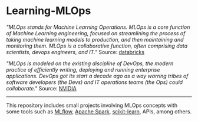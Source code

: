 # Learning-MLOps

*"MLOps stands for Machine Learning Operations. MLOps is a core function of Machine Learning engineering, focused on streamlining the process of taking machine learning models to production, and then maintaining and monitoring them. MLOps is a collaborative function, often comprising data scientists, devops engineers, and IT."* Source: [databricks](https://databricks.com/glossary/mlops#:~:text=MLOps%20stands%20for%20Machine%20Learning,then%20maintaining%20and%20monitoring%20them.)


*"MLOps is modeled on the existing discipline of DevOps, the modern practice of efficiently writing, deploying and running enterprise applications. DevOps got its start a decade ago as a way warring tribes of software developers (the Devs) and IT operations teams (the Ops) could collaborate."* Source: [NVIDIA](https://blogs.nvidia.com/blog/2020/09/03/what-is-mlops/)

-----------------

This repository includes small projects involving MLOps concepts with some tools such as [MLflow](https://mlflow.org/), [Apache Spark](https://spark.apache.org/), [scikit-learn](https://scikit-learn.org/stable/), APIs, among others.